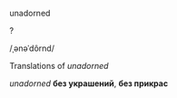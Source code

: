 unadorned

?

/ˌənəˈdôrnd/

Translations of _unadorned_

_unadorned_
**без украшений**, **без прикрас**